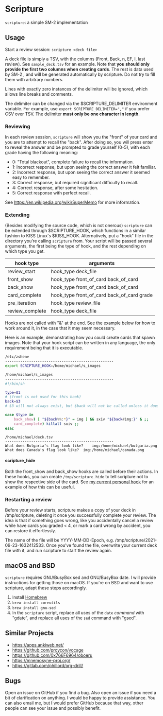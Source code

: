 # Scripture
``scripture``: a simple SM-2 implementation

## Usage
Start a review session: ``scripture <deck file>``

A deck file is simply a TSV, with the columns (Front, Back, n, EF, I, last review). See ``sample_deck.tsv`` for an example. Note that **you should only provide the first two columns when creating cards**. The rest is data used by SM-2 , and will be generated automatically by scripture. Do not try to fill them with arbitrary numbers.

Lines with exactly zero instances of the delimiter will be ignored, which allows line breaks and comments.

The delimiter can be changed via the $SCRIPTURE_DELIMITER environment variable. For example, use ``export SCRIPTURE_DELIMITER=","`` if you prefer CSV over TSV. The delimiter **must only be one character in length**.

### Reviewing
In each review session, ``scripture`` will show you the "front" of your card and you are to attempt to recall the "back". After doing so, you will press enter to reveal the answer and be prompted to grade yourself (0-5), with each grade having the following meaning:
- 0: "Total blackout", complete failure to recall the information.
- 1: Incorrect response, but upon seeing the correct answer it felt familiar.
- 2: Incorrect response, but upon seeing the correct answer it seemed easy to remember.
- 3: Correct response, but required significant difficulty to recall.
- 4: Correct response, after some hesitation.
- 5: Correct response with perfect recall.

See https://en.wikipedia.org/wiki/SuperMemo for more information.

### Extending
(Besides modifying the source code, which is not onerous) ``scripture`` can be extended through $SCRIPTURE_HOOK, which functions in a similar fashion to KISS Linux's $KISS_HOOK. Alternatively, put a "hook" file in the directory you're calling ``scripture`` from. Your script will be passed several arguments, the first being the type of hook, and the rest depending on which type you get.

| hook type | arguments |
| ---- | --------- |
| review_start | hook_type deck_file |
| front_show | hook_type front_of_card back_of_card |
| back_show | hook_type front_of_card back_of_card |
| card_complete | hook_type front_of_card back_of_card grade |
| pre_iteration | hook_type review_file |
| review_complete   | hook_type deck_file |

Hooks are not called with "&" at the end. See the example below for how to work around it, in the case that it may seem necessary.

Here is an example, demonstrating how you could create cards that spawn images. Note that your hook script can be written in any language, the only requirement being that it is executable.
```sh
/etc/zshenv
--------------------------------------------------
export SCRIPTURE_HOOK=/home/michael/s_images
```
```sh
/home/michael/s_images
--------------------------------------------------
#!/bin/sh

type=$1
# (front is not used for this hook)
back=$3
# $3 will not always exist, but $back will not be called unless it does

case $type in
	back_show) [ "${back%%:*}" = img ] && sxiv "${back#img:}" & ;;
	card_complete) killall sxiv ;;
esac
```
```
/home/michael/deck.tsv
--------------------------------------------------
What does Bulgaria's flag look like?	img:/home/michael/bulgaria.png
What does Canada's flag look like?	img:/home/michael/canada.png
```

#### scripture_hide
Both the front_show and back_show hooks are called before their actions.
In these hooks, you can create ``/tmp/scripture_hide`` to tell scripture not
to show the respective side of the card. See
[my current personal hook](https://gist.github.com/michaelskyba/8d4d68387a5ecd6bdce1ed5bf7a61939)
for an example of how this can be useful.

### Restarting a review
Before your review starts, scripture makes a copy of your deck in /tmp/scripture, deleting it
once you successfully complete your review. The idea is that if something goes wrong, like you
accidentally cancel a review while have cards you graded < 4, or mark a card wrong by accident,
you can restore it effortlessly.

The name of the file will be YYYY-MM-DD-Epoch, e.g. /tmp/scripture/2021-09-23-1632412533. Once you've
found the file, overwrite your current deck file with it, and run scripture to start the review again.

## macOS and BSD
``scripture`` requires GNU/BusyBox sed and GNU/BusyBox date. I will provide instructions for getting those on macOS.
If you're on BSD and want to use scripture, adapt these steps accordingly.

1. Install [Homebrew](https://brew.sh/)
2. ``brew install coreutils``
3. ``brew install gnu-sed``
4. In the ``scripture`` script, replace all uses of the ``date`` _command_ with "gdate",
and replace all uses of the ``sed`` command with "gsed".

## Similar Projects
- https://apps.ankiweb.net/
- https://github.com/proycon/vocage
- https://github.com/0x766F6964/oboeru
- https://mnemosyne-proj.org/
- https://gitlab.com/phillord/org-drill/

## Bugs
Open an issue on GitHub if you find a bug. Also open an issue if you need a bit
of clarification on anything. I would be happy to provide assistance. You can
also email me, but I would prefer GitHub because that way, other people can see
your issue and possibly benefit.
